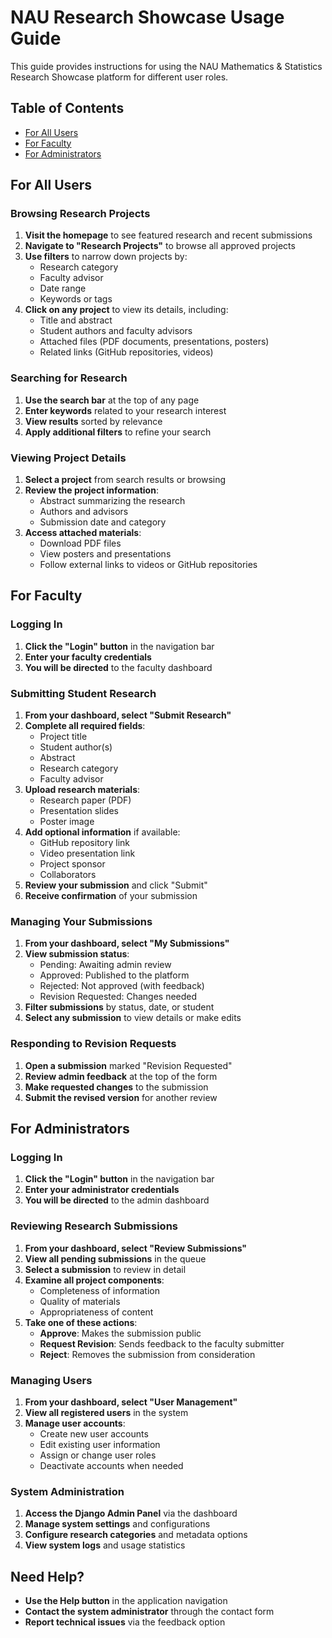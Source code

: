 # NAU Research Showcase Usage Guide

This guide provides instructions for using the NAU Mathematics & Statistics Research Showcase platform for different user roles.

## Table of Contents

- [For All Users](#for-all-users)
- [For Faculty](#for-faculty)
- [For Administrators](#for-administrators)

## For All Users

### Browsing Research Projects

1. **Visit the homepage** to see featured research and recent submissions
2. **Navigate to "Research Projects"** to browse all approved projects
3. **Use filters** to narrow down projects by:
   - Research category
   - Faculty advisor
   - Date range
   - Keywords or tags
4. **Click on any project** to view its details, including:
   - Title and abstract
   - Student authors and faculty advisors
   - Attached files (PDF documents, presentations, posters)
   - Related links (GitHub repositories, videos)

### Searching for Research

1. **Use the search bar** at the top of any page
2. **Enter keywords** related to your research interest
3. **View results** sorted by relevance
4. **Apply additional filters** to refine your search

### Viewing Project Details

1. **Select a project** from search results or browsing
2. **Review the project information**:
   - Abstract summarizing the research
   - Authors and advisors
   - Submission date and category
3. **Access attached materials**:
   - Download PDF files
   - View posters and presentations
   - Follow external links to videos or GitHub repositories

## For Faculty

### Logging In

1. **Click the "Login" button** in the navigation bar
2. **Enter your faculty credentials**
3. **You will be directed** to the faculty dashboard

### Submitting Student Research

1. **From your dashboard, select "Submit Research"**
2. **Complete all required fields**:
   - Project title
   - Student author(s)
   - Abstract
   - Research category
   - Faculty advisor
3. **Upload research materials**:
   - Research paper (PDF)
   - Presentation slides
   - Poster image
4. **Add optional information** if available:
   - GitHub repository link
   - Video presentation link
   - Project sponsor
   - Collaborators
5. **Review your submission** and click "Submit"
6. **Receive confirmation** of your submission

### Managing Your Submissions

1. **From your dashboard, select "My Submissions"**
2. **View submission status**:
   - Pending: Awaiting admin review
   - Approved: Published to the platform
   - Rejected: Not approved (with feedback)
   - Revision Requested: Changes needed
3. **Filter submissions** by status, date, or student
4. **Select any submission** to view details or make edits

### Responding to Revision Requests

1. **Open a submission** marked "Revision Requested"
2. **Review admin feedback** at the top of the form
3. **Make requested changes** to the submission
4. **Submit the revised version** for another review

## For Administrators

### Logging In

1. **Click the "Login" button** in the navigation bar
2. **Enter your administrator credentials**
3. **You will be directed** to the admin dashboard

### Reviewing Research Submissions

1. **From your dashboard, select "Review Submissions"**
2. **View all pending submissions** in the queue
3. **Select a submission** to review in detail
4. **Examine all project components**:
   - Completeness of information
   - Quality of materials
   - Appropriateness of content
5. **Take one of these actions**:
   - **Approve**: Makes the submission public
   - **Request Revision**: Sends feedback to the faculty submitter
   - **Reject**: Removes the submission from consideration

### Managing Users

1. **From your dashboard, select "User Management"**
2. **View all registered users** in the system
3. **Manage user accounts**:
   - Create new user accounts
   - Edit existing user information
   - Assign or change user roles
   - Deactivate accounts when needed

### System Administration

1. **Access the Django Admin Panel** via the dashboard
2. **Manage system settings** and configurations
3. **Configure research categories** and metadata options
4. **View system logs** and usage statistics

## Need Help?

- **Use the Help button** in the application navigation
- **Contact the system administrator** through the contact form
- **Report technical issues** via the feedback option
